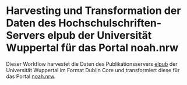 # Harvesting und Transformation der Daten des Hochschulschriften-Servers elpub der Universität Wuppertal für das Portal noah.nrw
Dieser Workflow harvestet die Daten des Publikationsservers [elpub](http://elpub.bib.uni-wuppertal.de) der Universität Wuppertal im Format Dublin Core und transformiert diese für das Portal [noah.nrw](https://noah.nrw).
